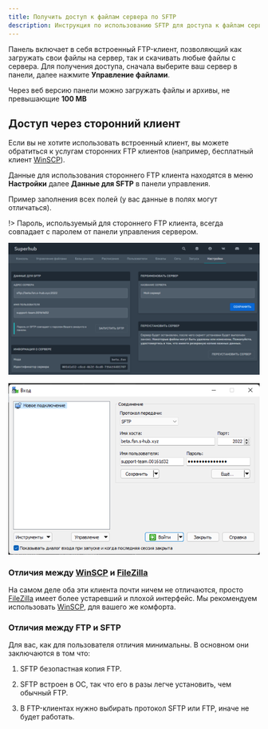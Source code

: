 ```yaml
---
title: Получить доступ к файлам сервера по SFTP
description: Инструкция по использованию SFTP для доступа к файлам сервера.
---
```


Панель включает в себя встроенный FTP-клиент, позволяющий как загружать свои файлы на сервер, так и скачивать любые файлы с сервера.
Для получения доступа, сначала выберите ваш сервер в панели, далее нажмите **Управление файлами**.

Через веб версию панели можно загружать файлы и архивы, не превышающие **100 MB**

## Доступ через сторонний клиент
Если вы не хотите использовать встроенный клиент, вы можете обратиться к услугам сторонних FTP клиентов (например, бесплатный клиент [WinSCP][]). 

Данные для использования стороннего FTP клиента находятся в меню **Настройки** далее **Данные для SFTP** в панели управления.

Пример заполнения всех полей (у вас данные в полях могут отличаться).

!> Пароль, используемый для стороннего FTP клиента, всегда совпадает с паролем от панели управления сервером.

![Скриншот панели с данными SFTP](/images/guides/use-sftp/sftp-data-in-panel.png)

![Скриншот WinSCP с примером введенных данных](/images/guides/use-sftp/sftp-data-in-winscp.png)

### Отличия между [WinSCP][] и [FileZilla][]

На самом деле оба эти клиента почти ничем не отличаются, просто [FileZilla][] имеет более устаревший и плохой интерфейс. Мы рекомендуем использовать [WinSCP][], для вашего же комфорта.

### Отличия между FTP и SFTP

Для вас, как для пользователя отличия минимальны. В основном они заключаются в том что:

1. SFTP безопастная копия FTP.

2. SFTP встроен в OC, так что его в разы легче установить, чем обычный FTP.

3. В FTP-клиентах нужно выбирать протокол SFTP или FTP, иначе не будет работать.



[WinSCP]: https://winscp.net/eng/docs/lang:ru
[FileZilla]: https://filezilla.ru
